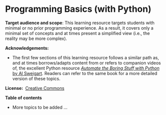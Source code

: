 <link rel="stylesheet" href="{{baseUrl}}/css/programming.css">

<div class="website-content">

# Programming Basics (with Python)

<tip-box> 

**Target audience and scope**: This learning resource targets students with minimal or no prior programming experience. As a result, it covers only a minimal set of concepts and at times present a simplified view (i.e., the reality may be more complex).

**Acknowledgements:**
* The first few sections of this learning resource follows a similar path as, and at times borrows/adapts content from or refers to companion videos of, the excellent Python resource [_Automate the Boring Stuff with Python_ by Al Sweigart](http://automatetheboringstuff.com/). Readers can refer to the same book for a more detailed version of these topics.

**License:&nbsp;** [Creative Commons](https://creativecommons.org/licenses/by-nc-sa/3.0/)
</tip-box>

**Table of contents**
<include src="toc/expressions-types-variables.md#toc" />
<include src="toc/programs.md#toc" />
<include src="toc/flowcontrol.md#toc" />
<include src="toc/functions.md#toc" />
<include src="toc/lists.md#toc" />
* More topics to be added ...


<include src="toc/expressions-types-variables.md#main" />
<include src="toc/programs.md#main" />
<include src="toc/flowcontrol.md#main" />
<include src="toc/functions.md#main" />
<include src="toc/lists.md#main" />

</div>
